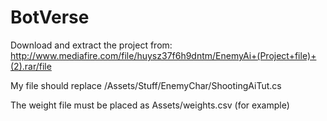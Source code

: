 # BotVerse
Download and extract the project from:
http://www.mediafire.com/file/huysz37f6h9dntm/EnemyAi+(Project+file)+(2).rar/file

My file should replace /Assets/Stuff/EnemyChar/ShootingAiTut.cs

The weight file must be placed as Assets/weights.csv (for example)
